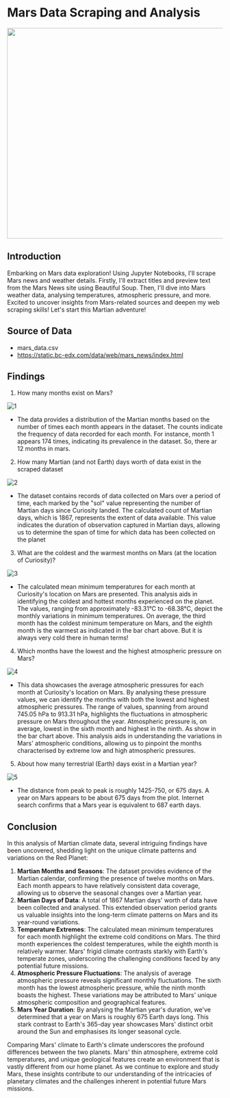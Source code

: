 # Mars Data Scraping and Analysis
<img src="images/mars.JPG" width="1000" height="491">

## Introduction
Embarking on Mars data exploration! Using Jupyter Notebooks, I'll scrape Mars news and weather details. Firstly, I'll extract titles and preview text from the Mars News site using Beautiful Soup. Then, I'll dive into Mars weather data, analysing temperatures, atmospheric pressure, and more. Excited to uncover insights from Mars-related sources and deepen my web scraping skills! Let's start this Martian adventure!

## Source of Data
* mars_data.csv
* https://static.bc-edx.com/data/web/mars_news/index.html

## Findings

1. How many months exist on Mars?

![1](images/1.JPG)
* The data provides a distribution of the Martian months based on the number of times each month appears in the dataset. The counts indicate the frequency of data recorded for each month. For instance, month 1 appears 174 times, indicating its prevalence in the dataset. So, there ar 12 months in mars.
   
2. How many Martian (and not Earth) days worth of data exist in the scraped dataset

![2](images/2.JPG)
* The dataset contains records of data collected on Mars over a period of time, each marked by the "sol" value representing the number of Martian days since Curiosity landed. The calculated count of Martian days, which is 1867, represents the extent of data available. This value indicates the duration of observation captured in Martian days, allowing us to determine the span of time for which data has been collected on the planet
   
3. What are the coldest and the warmest months on Mars (at the location of Curiosity)?

![3](images/3.JPG)
* The calculated mean minimum temperatures for each month at Curiosity's location on Mars are presented. This analysis aids in identifying the coldest and hottest months experienced on the planet. The values, ranging from approximately -83.31°C to -68.38°C, depict the monthly variations in minimum temperatures. On average, the third month has the coldest minimum temperature on Mars, and the eighth month is the warmest as indicated in the bar chart above. But it is always very cold there in human terms!
    
4. Which months have the lowest and the highest atmospheric pressure on Mars? 

![4](images/4.JPG)
* This data showcases the average atmospheric pressures for each month at Curiosity's location on Mars. By analysing these pressure values, we can identify the months with both the lowest and highest atmospheric pressures. The range of values, spanning from around 745.05 hPa to 913.31 hPa, highlights the fluctuations in atmospheric pressure on Mars throughout the year. Atmospheric pressure is, on average, lowest in the sixth month and highest in the ninth. As show in the bar chart above. This analysis aids in understanding the variations in Mars' atmospheric conditions, allowing us to pinpoint the months characterised by extreme low and high atmospheric pressures.

5. About how many terrestrial (Earth) days exist in a Martian year? 

![5](images/5.JPG)
* The distance from peak to peak is roughly 1425-750, or 675 days. A year on Mars appears to be about 675 days from the plot. Internet search confirms that a Mars year is equivalent to 687 earth days.

## Conclusion
In this analysis of Martian climate data, several intriguing findings have been uncovered, shedding light on the unique climate patterns and variations on the Red Planet:

1. **Martian Months and Seasons**: The dataset provides evidence of the Martian calendar, confirming the presence of twelve months on Mars. Each month appears to have relatively consistent data coverage, allowing us to observe the seasonal changes over a Martian year.
2. **Martian Days of Data**: A total of 1867 Martian days' worth of data have been collected and analysed. This extended observation period grants us valuable insights into the long-term climate patterns on Mars and its year-round variations.
3. **Temperature Extremes**: The calculated mean minimum temperatures for each month highlight the extreme cold conditions on Mars. The third month experiences the coldest temperatures, while the eighth month is relatively warmer. Mars' frigid climate contrasts starkly with Earth's temperate zones, underscoring the challenging conditions faced by any potential future missions.
4. **Atmospheric Pressure Fluctuations**: The analysis of average atmospheric pressure reveals significant monthly fluctuations. The sixth month has the lowest atmospheric pressure, while the ninth month boasts the highest. These variations may be attributed to Mars' unique atmospheric composition and geographical features.
5. **Mars Year Duration**: By analysing the Martian year's duration, we've determined that a year on Mars is roughly 675 Earth days long. This stark contrast to Earth's 365-day year showcases Mars' distinct orbit around the Sun and emphasises its longer seasonal cycle.

Comparing Mars' climate to Earth's climate underscores the profound differences between the two planets. Mars' thin atmosphere, extreme cold temperatures, and unique geological features create an environment that is vastly different from our home planet. As we continue to explore and study Mars, these insights contribute to our understanding of the intricacies of planetary climates and the challenges inherent in potential future Mars missions.
